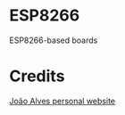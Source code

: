 # ESP8266
ESP8266-based boards

# Credits
[João Alves personal website](https://jpralves.net/post/2016/11/15/esp8266.html)
